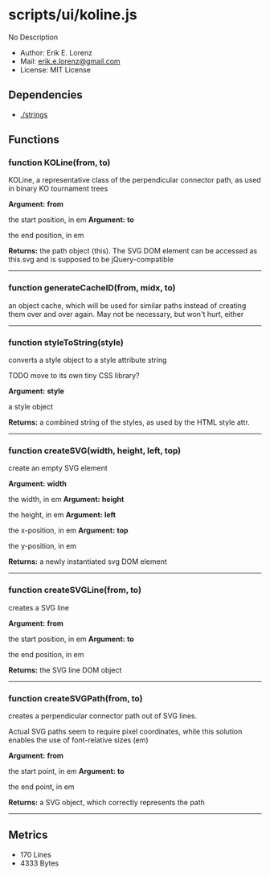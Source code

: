 # scripts/ui/koline.js


No Description

* Author: Erik E. Lorenz 
* Mail: <erik.e.lorenz@gmail.com>
* License: MIT License


## Dependencies

* <a href="./strings.html">./strings</a>

## Functions

###   function KOLine(from, to)
KOLine, a representative class of the perpendicular connector path, as used
in binary KO tournament trees

**Argument:** **from**

the start position, in em
**Argument:** **to**

the end position, in em

**Returns:** the path object (this). The SVG DOM element can be accessed as
this.svg and is supposed to be jQuery-compatible

---


###   function generateCacheID(from, midx, to)
an object cache, which will be used for similar paths instead of creating
them over and over again. May not be necessary, but won't hurt, either

---


###   function styleToString(style)
converts a style object to a style attribute string

TODO move to its own tiny CSS library?

**Argument:** **style**

a style object

**Returns:** a combined string of the styles, as used by the HTML style attr.

---


###   function createSVG(width, height, left, top)
create an empty SVG element

**Argument:** **width**

the width, in em
**Argument:** **height**

the height, in em
**Argument:** **left**

the x-position, in em
**Argument:** **top**

the y-position, in em

**Returns:** a newly instantiated svg DOM element

---


###   function createSVGLine(from, to)
creates a SVG line

**Argument:** **from**

the start position, in em
**Argument:** **to**

the end position, in em

**Returns:** the SVG line DOM object

---


###   function createSVGPath(from, to)
creates a perpendicular connector path out of SVG lines.

Actual SVG paths seem to require pixel coordinates, while this solution
enables the use of font-relative sizes (em)

**Argument:** **from**

the start point, in em
**Argument:** **to**

the end point, in em

**Returns:** a SVG object, which correctly represents the path

---

## Metrics

* 170 Lines
* 4333 Bytes

